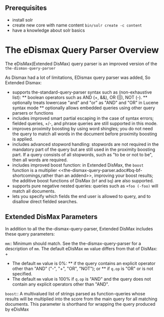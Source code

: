 
## Prerequisites

* install solr
* create new core with name content 
`bin/solr create -c content`
* have a knowledge about solr basics

# The eDismax Query Parser Overview

The eDisMax(Extended DisMax) query parser is an improved version of the `the-dismax-query-parser`

As Dismax had a lot of limitations, EDismax query parser was added, So Extended Dismax:

* supports the-standard-query-parser syntax such as (non-exhaustive list):
** boolean operators such as AND (+, &&), OR (||), NOT (-).
** optionally treats lowercase "and" and "or" as "AND" and "OR" in Lucene syntax mode
** optionally allows embedded queries using other query parsers or functions
* includes improved smart partial escaping in the case of syntax errors; fielded queries, +/-, and phrase queries are still supported in this mode.
* improves proximity boosting by using word shingles; you do not need the query to match all words in the document before proximity boosting is applied.
* includes advanced stopword handling: stopwords are not required in the mandatory part of the query but are still used in the proximity boosting part. If a query consists of all stopwords, such as "to be or not to be", then all words are required.
* includes improved boost function: in Extended DisMax, the `boost` function is a multiplier <<the-dismax-query-parser.adoc#bq-bf-shortcomings,rather than an addend>>, improving your boost results; the additive boost functions of DisMax (`bf` and `bq`) are also supported.
* supports pure negative nested queries: queries such as `+foo (-foo)` will match all documents.
* lets you specify which fields the end user is allowed to query, and to disallow direct fielded searches.

## Extended DisMax Parameters

In addition to all the the-dismax-query-parser, Extended DisMax includes these query parameters:

`mm`::
 Minimum should match.  See the the-dismax-query-parser for a description of `mm`. The default eDisMax `mm` value differs from that of DisMax:
+
* The default `mm` value is 0%:
** if the query contains an explicit operator other than "AND" ("-", "+", "OR", "NOT"); or
** if `q.op` is "OR" or is not specified.
* The default `mm` value is 100% if `q.op` is "AND" and the query does not contain any explicit operators other than "AND".

`boost`::
A multivalued list of strings parsed as function-queries whose results will be multiplied into the score from the main query for all matching documents. This parameter is shorthand for wrapping the query produced by eDisMax 

